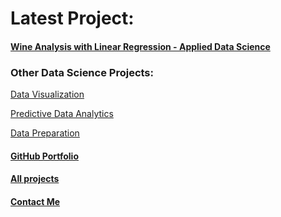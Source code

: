 # Latest Project:

#### [Wine Analysis with Linear Regression - Applied Data Science](https://github.com/ntiana55/Portfolio_NicoleAguilera/tree/main/AppliedDS/Project1)

### Other Data Science Projects:

[Data Visualization](https://github.com/ntiana55/Portfolio_NicoleAguilera/tree/main/DataVisualization)

[Predictive Data Analytics](https://github.com/ntiana55/Portfolio_NicoleAguilera/tree/main/PredictiveAnalysis)

[Data Preparation](https://github.com/ntiana55/Portfolio_NicoleAguilera/tree/main/DataPrep)

#### [GitHub Portfolio](https://github.com/ntiana55/Portfolio_NicoleAguilera)

#### [All projects](https://ntiana55.github.io/Portfolio_NicoleAguilera/page2)

#### [Contact Me](https://ntiana55.github.io/Portfolio_NicoleAguilera/page1)
